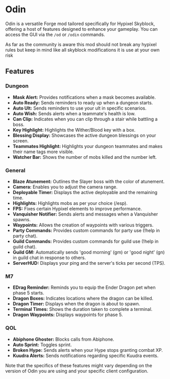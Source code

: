 # Odin

Odin is a versatile Forge mod tailored specifically for Hypixel Skyblock, offering a host of features designed to enhance your gameplay. You can access the GUI via the `/od` or `/odin` commands.

As far as the community is aware this mod should not break any hypixel rules but keep in mind like all skyblock modifications it is use at your own risk
## Features

### Dungeon
- **Mask Alert:** Provides notifications when a mask becomes available.
- **Auto Ready:** Sends reminders to ready up when a dungeon starts.
- **Auto Ult:** Sends reminders to use your ult in specific scenarios.
- **Auto Wish:** Sends alerts when a teammate's health is low.
- **Can Clip:** Indicates when you can clip through a stair while battling a boss.
- **Key Highlight:** Highlights the Wither/Blood key with a box.
- **Blessing Display:** Showcases the active dungeon blessings on your screen.
- **Teammates Highlight:** Highlights your dungeon teammates and makes their name tags more visible.
- **Watcher Bar:** Shows the number of mobs killed and the number left.

### General
- **Blaze Atunement:** Outlines the Slayer boss with the color of atunement.
- **Camera:** Enables you to adjust the camera range.
- **Deployable Timer:** Displays the active deployable and the remaining time.
- **Highlights:** Highlights mobs as per your choice (/esp).
- **FPS:** Fixes certain Hypixel elements to improve performance.
- **Vanquisher Notifier:** Sends alerts and messages when a Vanquisher spawns.
- **Waypoints:** Allows the creation of waypoints with various triggers.
- **Party Commands:** Provides custom commands for party use (!help in party chat).
- **Guild Commands:** Provides custom commands for guild use (!help in guild chat).
- **Guild GM:** Automatically sends 'good morning' (gm) or 'good night' (gn) in guild chat in response to others.
- **ServerHUD:** Displays your ping and the server's ticks per second (TPS).

### M7
- **EDrag Reminder:** Reminds you to equip the Ender Dragon pet when phase 5 starts.
- **Dragon Boxes:** Indicates locations where the dragon can be killed.
- **Dragon Timer:** Displays when the dragon is about to spawn.
- **Terminal Times:** Shows the duration taken to complete a terminal.
- **Dragon Waypoints:** Displays waypoints for phase 5.

### QOL
- **Abiphone Ghoster:** Blocks calls from Abiphone.
- **Auto Sprint:** Toggles sprint.
- **Broken Hype:** Sends alerts when your Hype stops granting combat XP.
- **Kuudra Alerts:** Sends notifications regarding specific Kuudra events.

Note that the specifics of these features might vary depending on the version of Odin you are using and your specific client configuration.
